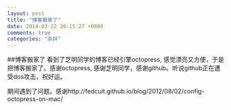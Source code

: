 ```yaml
---
layout: post
title: "博客搬家了"
date: 2014-03-22 20:15:27 +0800
comments: true
categories: "杂拌"
---
```


##博客搬家了
看到了芝明同学的博客已经引擎octopress, 感觉漂亮又方便，于是把博客搬家了。感谢octopress, 感谢芝明同学，感谢github。听说github正在遭受dos攻击，祝好运。

期间遇到了问题。感谢http://fedcuit.github.io/blog/2012/08/02/config-octopress-on-mac/
